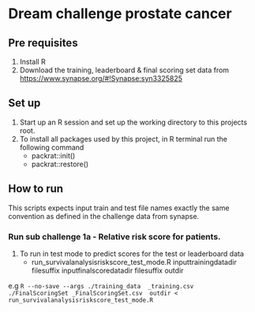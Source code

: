 # Dream challenge prostate cancer

## Pre requisites
1. Install R
2. Download the training, leaderboard & final scoring set data from https://www.synapse.org/#!Synapse:syn3325825

## Set up
1. Start up an R session and set up the working directory to this projects root.
2. To install all packages used by this project, in R terminal run the following command
    - packrat::init()
    - packrat::restore()

## How to run
This scripts expects input train and test file names exactly the same convention as defined in the challenge data from synapse.

### Run sub challenge 1a -  Relative risk score for patients.

1. To run in test mode to predict scores for the test or leaderboard data
    - run_survivalanalysisriskscore_test_mode.R inputtrainingdatadir filesuffix inputfinalscoredatadir filesuffix outdir

 e.g
 `R --no-save --args ./training_data  _training.csv ./FinalScoringSet _FinalScoringSet.csv  outdir < run_survivalanalysisriskscore_test_mode.R`
   





